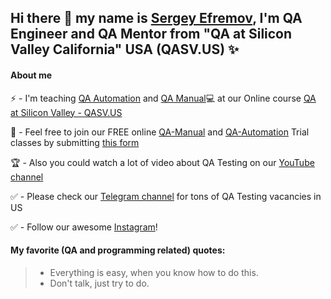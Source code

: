 ## Hi there 👋 my name is [Sergey Efremov](https://www.linkedin.com/in/sefremoff/), I'm QA Engineer and QA Mentor from "QA at Silicon Valley California" USA (QASV.US) ✨

#### About me 
⚡ - I'm teaching [QA Automation](https://qasv.us/aboutqa) and [QA Manual](https://qasv.us/qamanual)💻 at our Online course [QA at Silicon Valley - QASV.US](https://qasv.us/)  

👋 - Feel free to join our FREE online [QA-Manual](https://qasv.us/qamanual) and [QA-Automation](https://qasv.us/aboutqa) Trial classes by submitting [this form](https://qasv.us/#form)  

🏆 - Also you could watch a lot of video about QA Testing on our [YouTube channel](https://www.youtube.com/SergeyEfremov_USA)  

✅ - Please check our [Telegram channel](https://t.me/qasvus) for tons of QA Testing vacancies in US

✅ - Follow our awesome [Instagram](https://www.instagram.com/sergey_efremov_qa_usa/)!

#### My favorite (QA and programming related) quotes: 
> - Everything is easy, when you know how to do this.  
> - Don't talk, just try to do.

